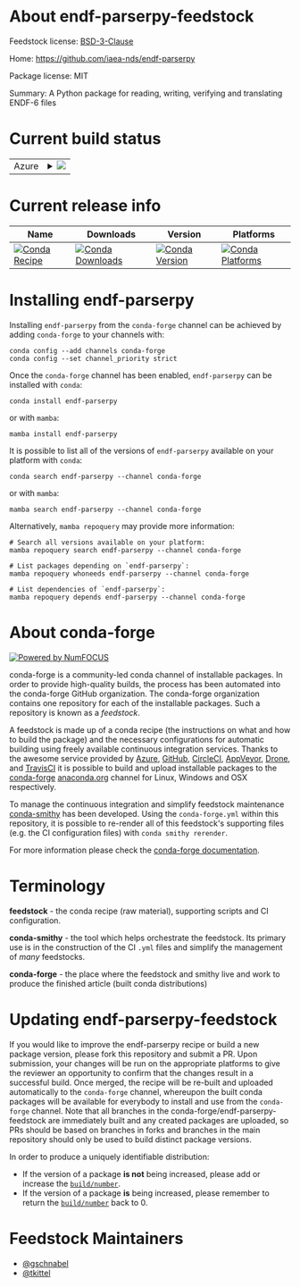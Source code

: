 About endf-parserpy-feedstock
=============================

Feedstock license: [BSD-3-Clause](https://github.com/conda-forge/endf-parserpy-feedstock/blob/main/LICENSE.txt)

Home: https://github.com/iaea-nds/endf-parserpy

Package license: MIT

Summary: A Python package for reading, writing, verifying and translating ENDF-6 files

Current build status
====================


<table>
    
  <tr>
    <td>Azure</td>
    <td>
      <details>
        <summary>
          <a href="https://dev.azure.com/conda-forge/feedstock-builds/_build/latest?definitionId=25016&branchName=main">
            <img src="https://dev.azure.com/conda-forge/feedstock-builds/_apis/build/status/endf-parserpy-feedstock?branchName=main">
          </a>
        </summary>
        <table>
          <thead><tr><th>Variant</th><th>Status</th></tr></thead>
          <tbody><tr>
              <td>linux_64_python3.10.____cpython</td>
              <td>
                <a href="https://dev.azure.com/conda-forge/feedstock-builds/_build/latest?definitionId=25016&branchName=main">
                  <img src="https://dev.azure.com/conda-forge/feedstock-builds/_apis/build/status/endf-parserpy-feedstock?branchName=main&jobName=linux&configuration=linux%20linux_64_python3.10.____cpython" alt="variant">
                </a>
              </td>
            </tr><tr>
              <td>linux_64_python3.11.____cpython</td>
              <td>
                <a href="https://dev.azure.com/conda-forge/feedstock-builds/_build/latest?definitionId=25016&branchName=main">
                  <img src="https://dev.azure.com/conda-forge/feedstock-builds/_apis/build/status/endf-parserpy-feedstock?branchName=main&jobName=linux&configuration=linux%20linux_64_python3.11.____cpython" alt="variant">
                </a>
              </td>
            </tr><tr>
              <td>linux_64_python3.12.____cpython</td>
              <td>
                <a href="https://dev.azure.com/conda-forge/feedstock-builds/_build/latest?definitionId=25016&branchName=main">
                  <img src="https://dev.azure.com/conda-forge/feedstock-builds/_apis/build/status/endf-parserpy-feedstock?branchName=main&jobName=linux&configuration=linux%20linux_64_python3.12.____cpython" alt="variant">
                </a>
              </td>
            </tr><tr>
              <td>linux_64_python3.9.____cpython</td>
              <td>
                <a href="https://dev.azure.com/conda-forge/feedstock-builds/_build/latest?definitionId=25016&branchName=main">
                  <img src="https://dev.azure.com/conda-forge/feedstock-builds/_apis/build/status/endf-parserpy-feedstock?branchName=main&jobName=linux&configuration=linux%20linux_64_python3.9.____cpython" alt="variant">
                </a>
              </td>
            </tr><tr>
              <td>osx_64_python3.10.____cpython</td>
              <td>
                <a href="https://dev.azure.com/conda-forge/feedstock-builds/_build/latest?definitionId=25016&branchName=main">
                  <img src="https://dev.azure.com/conda-forge/feedstock-builds/_apis/build/status/endf-parserpy-feedstock?branchName=main&jobName=osx&configuration=osx%20osx_64_python3.10.____cpython" alt="variant">
                </a>
              </td>
            </tr><tr>
              <td>osx_64_python3.11.____cpython</td>
              <td>
                <a href="https://dev.azure.com/conda-forge/feedstock-builds/_build/latest?definitionId=25016&branchName=main">
                  <img src="https://dev.azure.com/conda-forge/feedstock-builds/_apis/build/status/endf-parserpy-feedstock?branchName=main&jobName=osx&configuration=osx%20osx_64_python3.11.____cpython" alt="variant">
                </a>
              </td>
            </tr><tr>
              <td>osx_64_python3.12.____cpython</td>
              <td>
                <a href="https://dev.azure.com/conda-forge/feedstock-builds/_build/latest?definitionId=25016&branchName=main">
                  <img src="https://dev.azure.com/conda-forge/feedstock-builds/_apis/build/status/endf-parserpy-feedstock?branchName=main&jobName=osx&configuration=osx%20osx_64_python3.12.____cpython" alt="variant">
                </a>
              </td>
            </tr><tr>
              <td>osx_64_python3.9.____cpython</td>
              <td>
                <a href="https://dev.azure.com/conda-forge/feedstock-builds/_build/latest?definitionId=25016&branchName=main">
                  <img src="https://dev.azure.com/conda-forge/feedstock-builds/_apis/build/status/endf-parserpy-feedstock?branchName=main&jobName=osx&configuration=osx%20osx_64_python3.9.____cpython" alt="variant">
                </a>
              </td>
            </tr><tr>
              <td>osx_arm64_python3.10.____cpython</td>
              <td>
                <a href="https://dev.azure.com/conda-forge/feedstock-builds/_build/latest?definitionId=25016&branchName=main">
                  <img src="https://dev.azure.com/conda-forge/feedstock-builds/_apis/build/status/endf-parserpy-feedstock?branchName=main&jobName=osx&configuration=osx%20osx_arm64_python3.10.____cpython" alt="variant">
                </a>
              </td>
            </tr><tr>
              <td>osx_arm64_python3.11.____cpython</td>
              <td>
                <a href="https://dev.azure.com/conda-forge/feedstock-builds/_build/latest?definitionId=25016&branchName=main">
                  <img src="https://dev.azure.com/conda-forge/feedstock-builds/_apis/build/status/endf-parserpy-feedstock?branchName=main&jobName=osx&configuration=osx%20osx_arm64_python3.11.____cpython" alt="variant">
                </a>
              </td>
            </tr><tr>
              <td>osx_arm64_python3.12.____cpython</td>
              <td>
                <a href="https://dev.azure.com/conda-forge/feedstock-builds/_build/latest?definitionId=25016&branchName=main">
                  <img src="https://dev.azure.com/conda-forge/feedstock-builds/_apis/build/status/endf-parserpy-feedstock?branchName=main&jobName=osx&configuration=osx%20osx_arm64_python3.12.____cpython" alt="variant">
                </a>
              </td>
            </tr><tr>
              <td>osx_arm64_python3.9.____cpython</td>
              <td>
                <a href="https://dev.azure.com/conda-forge/feedstock-builds/_build/latest?definitionId=25016&branchName=main">
                  <img src="https://dev.azure.com/conda-forge/feedstock-builds/_apis/build/status/endf-parserpy-feedstock?branchName=main&jobName=osx&configuration=osx%20osx_arm64_python3.9.____cpython" alt="variant">
                </a>
              </td>
            </tr><tr>
              <td>win_64_python3.10.____cpython</td>
              <td>
                <a href="https://dev.azure.com/conda-forge/feedstock-builds/_build/latest?definitionId=25016&branchName=main">
                  <img src="https://dev.azure.com/conda-forge/feedstock-builds/_apis/build/status/endf-parserpy-feedstock?branchName=main&jobName=win&configuration=win%20win_64_python3.10.____cpython" alt="variant">
                </a>
              </td>
            </tr><tr>
              <td>win_64_python3.11.____cpython</td>
              <td>
                <a href="https://dev.azure.com/conda-forge/feedstock-builds/_build/latest?definitionId=25016&branchName=main">
                  <img src="https://dev.azure.com/conda-forge/feedstock-builds/_apis/build/status/endf-parserpy-feedstock?branchName=main&jobName=win&configuration=win%20win_64_python3.11.____cpython" alt="variant">
                </a>
              </td>
            </tr><tr>
              <td>win_64_python3.12.____cpython</td>
              <td>
                <a href="https://dev.azure.com/conda-forge/feedstock-builds/_build/latest?definitionId=25016&branchName=main">
                  <img src="https://dev.azure.com/conda-forge/feedstock-builds/_apis/build/status/endf-parserpy-feedstock?branchName=main&jobName=win&configuration=win%20win_64_python3.12.____cpython" alt="variant">
                </a>
              </td>
            </tr><tr>
              <td>win_64_python3.9.____cpython</td>
              <td>
                <a href="https://dev.azure.com/conda-forge/feedstock-builds/_build/latest?definitionId=25016&branchName=main">
                  <img src="https://dev.azure.com/conda-forge/feedstock-builds/_apis/build/status/endf-parserpy-feedstock?branchName=main&jobName=win&configuration=win%20win_64_python3.9.____cpython" alt="variant">
                </a>
              </td>
            </tr>
          </tbody>
        </table>
      </details>
    </td>
  </tr>
</table>

Current release info
====================

| Name | Downloads | Version | Platforms |
| --- | --- | --- | --- |
| [![Conda Recipe](https://img.shields.io/badge/recipe-endf--parserpy-green.svg)](https://anaconda.org/conda-forge/endf-parserpy) | [![Conda Downloads](https://img.shields.io/conda/dn/conda-forge/endf-parserpy.svg)](https://anaconda.org/conda-forge/endf-parserpy) | [![Conda Version](https://img.shields.io/conda/vn/conda-forge/endf-parserpy.svg)](https://anaconda.org/conda-forge/endf-parserpy) | [![Conda Platforms](https://img.shields.io/conda/pn/conda-forge/endf-parserpy.svg)](https://anaconda.org/conda-forge/endf-parserpy) |

Installing endf-parserpy
========================

Installing `endf-parserpy` from the `conda-forge` channel can be achieved by adding `conda-forge` to your channels with:

```
conda config --add channels conda-forge
conda config --set channel_priority strict
```

Once the `conda-forge` channel has been enabled, `endf-parserpy` can be installed with `conda`:

```
conda install endf-parserpy
```

or with `mamba`:

```
mamba install endf-parserpy
```

It is possible to list all of the versions of `endf-parserpy` available on your platform with `conda`:

```
conda search endf-parserpy --channel conda-forge
```

or with `mamba`:

```
mamba search endf-parserpy --channel conda-forge
```

Alternatively, `mamba repoquery` may provide more information:

```
# Search all versions available on your platform:
mamba repoquery search endf-parserpy --channel conda-forge

# List packages depending on `endf-parserpy`:
mamba repoquery whoneeds endf-parserpy --channel conda-forge

# List dependencies of `endf-parserpy`:
mamba repoquery depends endf-parserpy --channel conda-forge
```


About conda-forge
=================

[![Powered by
NumFOCUS](https://img.shields.io/badge/powered%20by-NumFOCUS-orange.svg?style=flat&colorA=E1523D&colorB=007D8A)](https://numfocus.org)

conda-forge is a community-led conda channel of installable packages.
In order to provide high-quality builds, the process has been automated into the
conda-forge GitHub organization. The conda-forge organization contains one repository
for each of the installable packages. Such a repository is known as a *feedstock*.

A feedstock is made up of a conda recipe (the instructions on what and how to build
the package) and the necessary configurations for automatic building using freely
available continuous integration services. Thanks to the awesome service provided by
[Azure](https://azure.microsoft.com/en-us/services/devops/), [GitHub](https://github.com/),
[CircleCI](https://circleci.com/), [AppVeyor](https://www.appveyor.com/),
[Drone](https://cloud.drone.io/welcome), and [TravisCI](https://travis-ci.com/)
it is possible to build and upload installable packages to the
[conda-forge](https://anaconda.org/conda-forge) [anaconda.org](https://anaconda.org/)
channel for Linux, Windows and OSX respectively.

To manage the continuous integration and simplify feedstock maintenance
[conda-smithy](https://github.com/conda-forge/conda-smithy) has been developed.
Using the ``conda-forge.yml`` within this repository, it is possible to re-render all of
this feedstock's supporting files (e.g. the CI configuration files) with ``conda smithy rerender``.

For more information please check the [conda-forge documentation](https://conda-forge.org/docs/).

Terminology
===========

**feedstock** - the conda recipe (raw material), supporting scripts and CI configuration.

**conda-smithy** - the tool which helps orchestrate the feedstock.
                   Its primary use is in the construction of the CI ``.yml`` files
                   and simplify the management of *many* feedstocks.

**conda-forge** - the place where the feedstock and smithy live and work to
                  produce the finished article (built conda distributions)


Updating endf-parserpy-feedstock
================================

If you would like to improve the endf-parserpy recipe or build a new
package version, please fork this repository and submit a PR. Upon submission,
your changes will be run on the appropriate platforms to give the reviewer an
opportunity to confirm that the changes result in a successful build. Once
merged, the recipe will be re-built and uploaded automatically to the
`conda-forge` channel, whereupon the built conda packages will be available for
everybody to install and use from the `conda-forge` channel.
Note that all branches in the conda-forge/endf-parserpy-feedstock are
immediately built and any created packages are uploaded, so PRs should be based
on branches in forks and branches in the main repository should only be used to
build distinct package versions.

In order to produce a uniquely identifiable distribution:
 * If the version of a package **is not** being increased, please add or increase
   the [``build/number``](https://docs.conda.io/projects/conda-build/en/latest/resources/define-metadata.html#build-number-and-string).
 * If the version of a package **is** being increased, please remember to return
   the [``build/number``](https://docs.conda.io/projects/conda-build/en/latest/resources/define-metadata.html#build-number-and-string)
   back to 0.

Feedstock Maintainers
=====================

* [@gschnabel](https://github.com/gschnabel/)
* [@tkittel](https://github.com/tkittel/)

